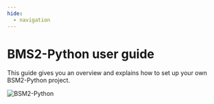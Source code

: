 ```yaml
---
hide:
  - navigation
---
```


# BMS2-Python user guide

This guide gives you an overview and explains how to set up your own BSM2-Python project.

![BSM2-Python](https://gitlab.rrze.fau.de/evt/klaeffizient/bsm2-python/-/raw/main/img/bsm2em_python.drawio.svg)

<!--TODO: ## Getting started  -->
